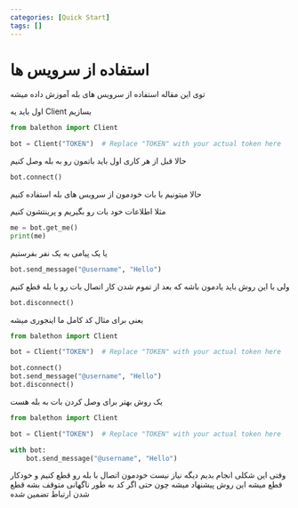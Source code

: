 ```yaml
---
categories: [Quick Start]
tags: []
---
```


# استفاده از سرویس ها

توی این مقاله استفاده از سرویس های بله آموزش داده میشه

اول باید یه Client بسازیم

```python
from balethon import Client

bot = Client("TOKEN")  # Replace "TOKEN" with your actual token here
```

حالا قبل از هر کاری اول باید باتمون رو به بله وصل کنیم

```python
bot.connect()
```

حالا میتونیم با بات خودمون از سرویس های بله استفاده کنیم

مثلا اطلاعات خود بات رو بگیریم و پرینتشون کنیم

```python
me = bot.get_me()
print(me)
```

یا یک پیامی به یک نفر بفرستیم

```python
bot.send_message("@username", "Hello")
```

ولی با این روش باید یادمون باشه که بعد از تموم شدن کار اتصال بات رو با بله قطع کنیم

```python
bot.disconnect()
```

یعنی برای مثال کد کامل ما اینجوری میشه

```python
from balethon import Client

bot = Client("TOKEN")  # Replace "TOKEN" with your actual token here

bot.connect()
bot.send_message("@username", "Hello")
bot.disconnect()
```

یک روش بهتر برای وصل کردن بات به بله هست

```python
from balethon import Client

bot = Client("TOKEN")  # Replace "TOKEN" with your actual token here

with bot:
    bot.send_message("@username", "Hello")
```

وقتی این شکلی انجام بدیم دیگه نیاز نیست خودمون اتصال با بله رو قطع کنیم و خودکار قطع میشه
این روش پیشنهاد میشه چون حتی اگر کد به طور ناگهانی متوقف بشه قطع شدن ارتباط تضمین شده